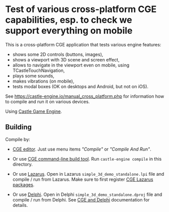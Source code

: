 # Test of various cross-platform CGE capabilities, esp. to check we support everything on mobile

This is a cross-platform CGE application that tests various engine features:

- shows some 2D controls (buttons, images),
- shows a viewport with 3D scene and screen effect,
- allows to navigate in the viewport even on mobile, using TCastleTouchNavigation,
- plays some sounds,
- makes vibrations (on mobile),
- tests modal boxes (OK on desktops and Android, but not on iOS).

See https://castle-engine.io/manual_cross_platform.php for information how to compile and run it on various devices.

Using [Castle Game Engine](https://castle-engine.io/).

## Building

Compile by:

- [CGE editor](https://castle-engine.io/editor). Just use menu items _"Compile"_ or _"Compile And Run"_.

- Or use [CGE command-line build tool](https://castle-engine.io/build_tool). Run `castle-engine compile` in this directory.

- Or use [Lazarus](https://www.lazarus-ide.org/). Open in Lazarus `simple_3d_demo_standalone.lpi` file and compile / run from Lazarus. Make sure to first register [CGE Lazarus packages](https://castle-engine.io/lazarus).

- Or use [Delphi](https://www.embarcadero.com/products/Delphi). Open in Delphi `simple_3d_demo_standalone.dproj` file and compile / run from Delphi. See [CGE and Delphi](https://castle-engine.io/delphi) documentation for details.
